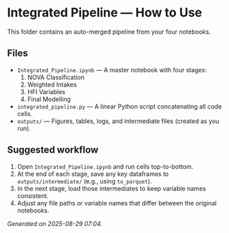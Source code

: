 
# Integrated Pipeline — How to Use

This folder contains an auto-merged pipeline from your four notebooks.

## Files
- `Integrated_Pipeline.ipynb` — A master notebook with four stages:
  1. NOVA Classification
  2. Weighted Intakes
  3. HFI Variables
  4. Final Modelling
- `integrated_pipeline.py` — A linear Python script concatenating all code cells.
- `outputs/` — Figures, tables, logs, and intermediate files (created as you run).

## Suggested workflow
1. Open `Integrated_Pipeline.ipynb` and run cells top-to-bottom.
2. At the end of each stage, save any key dataframes to `outputs/intermediate/` (e.g., using `to_parquet`).
3. In the next stage, load those intermediates to keep variable names consistent.
4. Adjust any file paths or variable names that differ between the original notebooks.

*Generated on 2025-08-29 07:04.*

